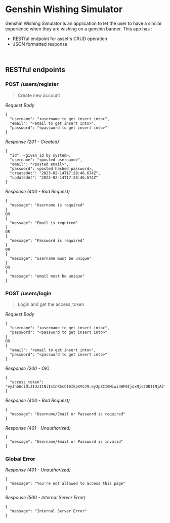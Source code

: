 # Genshin Wishing Simulator
Genshin Wishing Simulator is an application to let the user to have a similar experience when they are wishing on a genshin banner. This app has : 
* RESTful endpoint for asset's CRUD operation
* JSON formatted response

&nbsp;

## RESTful endpoints
### POST /users/register

> Create new account

_Request Body_
```
{
  "username": "<username to get insert into>",
  "email": "<email to get insert into>",
  "password": "<password to get insert into>"
}
```

_Response (201 - Created)_
```
{
  "id": <given id by system>,
  "username": "<posted username>",
  "email": "<posted email>",
  "password": <posted hashed password>,
  "createdAt": "2023-02-14T17:28:46.674Z",
  "updatedAt": "2023-02-14T17:28:46.674Z"
}
```

_Response (400 - Bad Request)_
```
{
  "message": "Username is required"
}
OR
{
  "message": "Email is required"
}
OR
{
  "message": "Password is required"
}
OR
{
  "message": "username must be unique"
}
OR
{
  "message": "email must be unique"
}
```

### POST /users/login

> Login and get the access_token

_Request Body_
```
{
  "username": "<username to get insert into>",
  "password": "<password to get insert into>"
}
OR
{
  "email": "<email to get insert into>",
  "password": "<password to get insert into>"
}
```

_Response (200 - OK)_
```
{
  "access_token": "eyJhbGciOiJIUzI1NiIsInR5cCI6IkpXVCJ9.eyJpZCI6MiwiaWF0IjoxNjc2ODI1NjA2fQ.YePkiNMmiLn6gJnCpNtquB7SbB3g9NpEsziIZIvU3Go"
}
```

_Response (400 - Bad Request)_
```
{
  "message": "Username/Email or Password is required"
}
```

_Response (401 - Unauthorized)_
```
{
  "message": "Username/Email or Password is invalid"
}
```

### Global Error

_Response (401 - Unauthorized)_
```
{
  "message": "You're not allowed to access this page"
}
```
_Response (500 - Internal Server Error)_
```
{
  "message": "Internal Server Error"
}
```